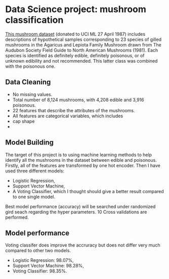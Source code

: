 # Data Science project: mushroom classification
 
[This mushroom dataset](https://www.kaggle.com/datasets/uciml/mushroom-classification) (donated to UCI ML 27 April 1987) includes descriptions of hypothetical samples corresponding to 23 species of gilled mushrooms in the Agaricus and Lepiota Family Mushroom drawn from The Audubon Society Field Guide to North American Mushrooms (1981). Each species is identified as definitely edible, definitely poisonous, or of unknown edibility and not recommended. This latter class was combined with the poisonous one. 

## Data Cleaning
- No missing values.
- Total number of 8,124 mushrooms, with 4,208 edible and 3,916 poisonous.
- 22 features that describe the attributes of the mushrooms.
- All features are categorical variables, which includes
 - cap shape
 - 

## Model Building
The target of this project is to using machine learning methods to help identify all the mushrooms in the dataset between edible and poisonous. Firstly, all of the features are transformed by one hot encoder. Then I have used three different models:
* Logistic Regression, 
* Support Vector Machine, 
* A Voting Classifier, which I thought should give a better result compared to one single model.

Best model performance (accuracy) will be searched under randomized gird seach regarding the hyper parameters. 10 Cross validations are performed.

## Model performance
Voting classifer does improve the accruracy but does not differ very much compared to other two models.
* Logistic Regression: 98.07%,
* Support Vector Machine: 98.28%,
* Voting Classifier: 98.35%.
